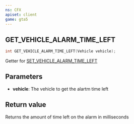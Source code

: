 ```yaml
---
ns: CFX
apiset: client
game: gta5
---
```

## GET_VEHICLE_ALARM_TIME_LEFT

```c
int GET_VEHICLE_ALARM_TIME_LEFT(Vehicle vehicle);
```

Getter for [SET_VEHICLE_ALARM_TIME_LEFT](#_0xC108EE6F)


## Parameters
* **vehicle**: The vehicle to get the alartm time left

## Return value
Returns the amount of time left on the alarm in milliseconds
